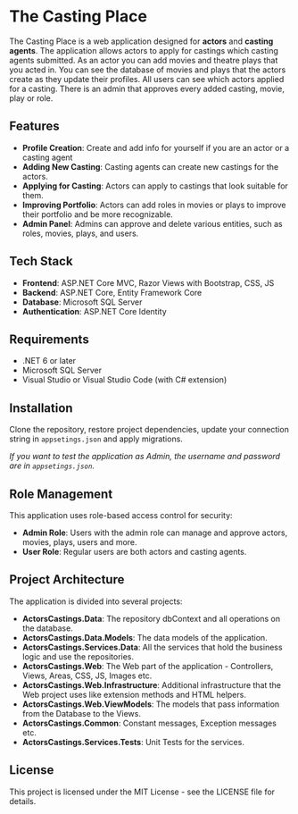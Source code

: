 The Casting Place
===================

The Casting Place is a web application designed for **actors** and **casting agents**. The application allows actors to apply for castings which casting agents submitted. As an actor you can add movies and theatre plays that you acted in. You can see the database of movies and plays that the actors create as they update their profiles. All users can see which actors applied for a casting. There is an admin that approves every added casting, movie, play or role.

Features
--------

-   **Profile Creation**: Create and add info for yourself if you are an actor or a casting agent
-   **Adding New Casting**: Casting agents can create new castings for the actors.
-   **Applying for Casting**: Actors can apply to castings that look suitable for them.
-   **Improving Portfolio**: Actors can add roles in movies or plays to improve their portfolio and be more recognizable.
-   **Admin Panel**: Admins can approve and delete various entities, such as roles, movies, plays, and users.
  
Tech Stack
----------

-   **Frontend**: ASP.NET Core MVC, Razor Views with Bootstrap, CSS, JS
-   **Backend**: ASP.NET Core, Entity Framework Core
-   **Database**: Microsoft SQL Server
-   **Authentication**: ASP.NET Core Identity

Requirements
------------

-   .NET 6 or later
-   Microsoft SQL Server
-   Visual Studio or Visual Studio Code (with C# extension)

Installation
------------

Clone the repository, restore project dependencies, update your connection string in `appsetings.json` and apply migrations.

*If you want to test the application as Admin, the username and password are in `appsetings.json`.*

Role Management
---------------

This application uses role-based access control for security:

-   **Admin Role**: Users with the admin role can manage and approve actors, movies, plays, users and more.
-   **User Role**: Regular users are both actors and casting agents.

Project Architecture
---------------

The application is divided into several projects:
-    **ActorsCastings.Data**: The repository dbContext and all operations on the database.
-    **ActorsCastings.Data.Models**: The data models of the application.
-    **ActorsCastings.Services.Data**: All the services that hold the business logic and use the repositories.
-    **ActorsCastings.Web**: The Web part of the application - Controllers, Views, Areas, CSS, JS, Images etc.
-    **ActorsCastings.Web.Infrastructure**: Additional infrastructure that the Web project uses like extension methods and HTML helpers.
-    **ActorsCastings.Web.ViewModels**: The models that pass information from the Database to the Views.
-    **ActorsCastings.Common**: Constant messages, Exception messages etc.
-    **ActorsCastings.Services.Tests**: Unit Tests for the services.

License
-------

This project is licensed under the MIT License - see the LICENSE file for details.
